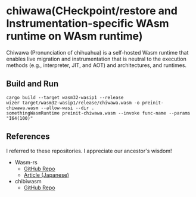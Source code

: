 # chiwawa(CHeckpoint/restore and Instrumentation-specific WAsm runtime on WAsm runtime)

Chiwawa (Pronunciation of chihuahua) is a self-hosted Wasm runtime that enables live migration and instrumentation that is neutral to the execution methods (e.g., interpreter, JIT, and AOT) and architectures, and runtimes.


## Build and Run

```
cargo build --target wasm32-wasip1 --release
wizer target/wasm32-wasip1/release/chiwawa.wasm -o preinit-chiwawa.wasm --allow-wasi --dir .
somethingWasmRuntime preinit-chiwawa.wasm --invoke func-name --params "I64(100)"
```


## References
I referred to these repositories. I appreciate our ancestor's wisdom!

- Wasm-rs
  - [GitHub Repo](https://github.com/kgtkr/wasm-rs)
  - [Article (Japanese)](https://qiita.com/kgtkr/items/f4b3e2d83c7067f3cfcb)
- chibiwasm
  - [GitHub Repo](https://github.com/skanehira/chibiwasm)
